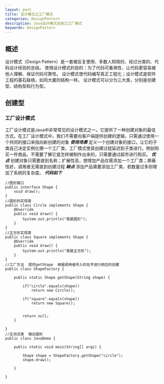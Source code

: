 ```yaml
---
layout: post
title: 设计模式之工厂模式
categories: DesignPattern
description: Java设计模式总结之工厂模式
keywords: DesignPattern
---
```


## 概述
设计模式（Design Pattern）是一套被反复使用、多数人知晓的、经过分类的、代码设计经验的总结。
使用设计模式的目的：为了代码可重用性、让代码更容易被他人理解、保证代码可靠性。 设计模式使代码编写真正工程化；设计模式是软件工程的基石脉络，如同大厦的结构一样。
设计模式可以分为三大类，分别是创建型、结构型和行为型。
## 创建型
### 工厂设计模式
工厂设计模式是Java中非常常见的设计模式之一。它提供了一种创建对象的最佳方式。在工厂设计模式中，我们不需要向客户端提供创建的逻辑，只需通过使用一个共同的接口来指向新创建的对象
***使用场景***
定义一个创建对象的接口，让它的子类自己决定实例化哪一个工厂类，工厂模式使其创建过程延迟到子类进行。例如购买一件商品，不需要了解它是怎样被制作出来的，只需要通过超市进行购买。
***优点***
创建对象只需要直到名称；扩展性高，想增加产品仅需添加一个工厂类；屏蔽性好，调用者无需直到创建过程
***缺点***
添加产品需要添加工厂类，若数量过多则增加了系统的复杂度。
***代码如下***
```
//图形接口
public interface Shape {
	void draw();	
}
//圆形的实现类
public class Circle implements Shape {
    @Override
	public void draw() {
		System.out.println("我是圆形");
	}
}
//正方形实现类
public class Square implements Shape {
	@Override
	public void draw() {
		System.out.println("我是正方形");
	}
}
//工厂方法  提供getShape  根据调用者传入的名字进行相应的创建
public class ShapeFactory {
	
	public static Shape getShape(String shape) {
		
		if("circle".equals(shape)) 
			return new Circle();
		
		if("square".equals(shape)) 
			return new Square();
		
		
		return null;
	}
	
}
//主测试类  输出圆形
public class JavaDemo {
	
	public static void main(String[] args) {
		
		Shape shape = ShapeFactory.getShape("circle");
		shape.draw();
		
	}
	
}
```